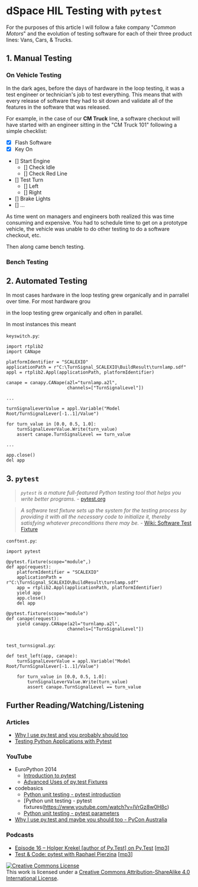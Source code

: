 # dSpace HIL Testing with ``pytest``

For the purposes of this article I will follow a fake company "*Common Motors*" and the evolution of testing software for each of their three product lines: Vans, Cars, & Trucks.

## 1. Manual Testing

### On Vehicle Testing

In the dark ages, before the days of hardware in the loop testing, it was a test engineer or technician's job to test everything.  This means that with every release of software they had to sit down and validate all of the features in the software that was released.

For example, in the case of our **CM Truck** line, a software checkout will have started with an engineer sitting in the "CM Truck 101" following a simple checklist:

- [X] Flash Software
- [X] Key On
- [] Start Engine
  - [] Check Idle
  - [] Check Red Line
- [] Test Turn
  - [] Left
  - [] Right
- [] Brake Lights
- [] ...

As time went on managers and engineers both realized this was time consuming and expensive. You had to schedule time to get on a prototype vehicle, the vehicle was unable to do other testing to do a software checkout, etc.

Then along came bench testing.

### Bench Testing

## 2. Automated Testing

In most cases hardware in the loop testing grew organically and in parrallel over time.
For most hardware grou

 in the loop testing grew organically and often in parallel.

In most instances this meant 


```keyswitch.py```:

```
import rtplib2
import CANape

platformIdentifier = "SCALEXIO"
applicationPath = r"C:\TurnSignal_SCALEXIO\BuildResult\turnlamp.sdf"
appl = rtplib2.Appl(applicationPath, platformIdentifier)

canape = canapy.CANape(a2l="turnlamp.a2l",
                       channels=["TurnSignalLevel"])

...

turnSignalLeverValue = appl.Variable("Model Root/TurnSignalLever[-1..1]/Value")

for turn_value in [0.0, 0.5, 1.0]:
    turnSignalLeverValue.Write(turn_value)
    assert canape.TurnSignalLevel == turn_value

...

app.close()
del app
```

## 3. ```pytest```

> *```pytest``` is a mature full-featured Python testing tool that helps you write better programs.* - [pytest.org](http://docs.pytest.org/en/latest/)


> *A software test fixture sets up the system for the testing process by providing it with all the necessary code to initialize it, thereby satisfying whatever preconditions there may be.* - [Wiki: Software Test Fixture](https://en.wikipedia.org/wiki/Test_fixture#Software)


```conftest.py```:

```
import pytest

@pytest.fixture(scope="module",)
def app(request):
    platformIdentifier = "SCALEXIO"
    applicationPath = r"C:\TurnSignal_SCALEXIO\BuildResult\turnlamp.sdf"
    app = rtplib2.Appl(applicationPath, platformIdentifier)
    yield app
    app.close()
    del app

@pytest.fixture(scope="module")
def canape(request):
    yield canapy.CANape(a2l="turnlamp.a2l",
                       channels=["TurnSignalLevel"])
    
```

```test_turnsignal.py```:

```
def test_left(app, canape):
    turnSignalLeverValue = appl.Variable("Model Root/TurnSignalLever[-1..1]/Value")

    for turn_value in [0.0, 0.5, 1.0]:
        turnSignalLeverValue.Write(turn_value)
        assert canape.TurnSignalLevel == turn_value
```

## Further Reading/Watching/Listening

### Articles

- [Why I use py.test and you probably should too](http://halfcooked.com/presentations/pyconau2013/why_I_use_pytest.html)
- [Testing Python Applications with Pytest](https://semaphoreci.com/community/tutorials/testing-python-applications-with-pytest)

### YouTube

- EuroPython 2014
  - [Introduction to pytest](https://www.youtube.com/watch?v=LdVJj65ikRY)
  - [Advanced Uses of py.test Fixtures](https://www.youtube.com/watch?v=IBC_dxr-4ps)
- codebasics
  - [Python unit testing - pytest introduction](https://www.youtube.com/watch?v=l32bsaIDoWk)
  - [Python unit testing - pytest fixtures(https://www.youtube.com/watch?v=IVrGz8w0H8c)
  - [Python unit testing - pytest parameters](https://www.youtube.com/watch?v=2EGgtlf7BN0)
- [Why I use py.test and maybe you should too - PyCon Australia](https://www.youtube.com/watch?v=P-AhpukDIik)

### Podcasts

- [Episode 16 – Holger Krekel \[author of Py.Test\] on Py.Test](https://www.podcastinit.com/episode-16-holger-krekel-on-py-test/) [[mp3](https://www.podcastinit.com/wp-content/uploads/Episode_16_-_Holger_Krekel_on_Pytest.mp3?ptm_source=download&ptm_context=select-button&ptm_request=e7dbc55b990f&ptm_file=Episode_16_-_Holger_Krekel_on_Pytest.mp3#)]
- [Test & Code: pytest with Raphael Pierzina](http://testandcode.com/24) [[mp3](http://aphid.fireside.fm/d/1437767933/bc7f1faf-8aad-4135-bb12-83a8af679756/c51609b4-a8ef-45c7-ac02-2547f9b58929.mp3)]

<a rel="license" href="http://creativecommons.org/licenses/by-sa/4.0/"><img alt="Creative Commons License" style="border-width:0" src="https://i.creativecommons.org/l/by-sa/4.0/88x31.png" /></a><br />This work is licensed under a <a rel="license" href="http://creativecommons.org/licenses/by-sa/4.0/">Creative Commons Attribution-ShareAlike 4.0 International License</a>.